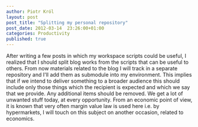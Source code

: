 ```yaml
---
author: Piotr Król
layout: post
post_title: "Splitting my personal repository"
post_date: 2012-03-14  23:26:00+01:00
categories: Productivity
published: true
---
```


After writing a few posts in which my workspace scripts could be useful, I 
realized that I should split blog works from the scripts that can be useful to 
others. From now materials related to the blog I will track in a separate 
repository and I'll add them as submodule into my environment. This implies that 
if we intend to deliver something to a broader audience this should include only 
those things which the recipient is expected and which we say that we provide. 
Any additional items should be removed. We get a lot of unwanted stuff today, at 
every opportunity. From an economic point of view, it is known that very often 
margin value law is used here i.e. by hypermarkets, I will touch on this subject 
on another occasion, related to economics.  

    
